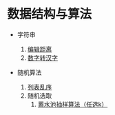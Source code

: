 # 数据结构与算法

- 字符串
    1. [编辑距离](字符串/编辑距离)
    1. [数字转汉字](字符串/数字转汉字)
  
- 随机算法
    1. [列表乱序](随机算法/列表乱序)
    1. 随机选取
        1. [蓄水池抽样算法（任选k）](随机算法/蓄水池抽样)

